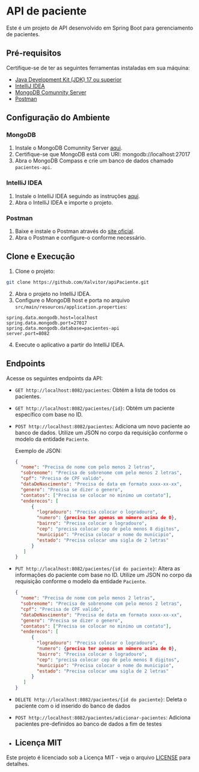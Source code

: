# API de paciente

Este é um projeto de API desenvolvido em Spring Boot para gerenciamento de pacientes.

## Pré-requisitos

Certifique-se de ter as seguintes ferramentas instaladas em sua máquina:

- [Java Development Kit (JDK) 17 ou superior](https://www.oracle.com/java/technologies/javase-downloads.html)
- [IntelliJ IDEA](https://www.jetbrains.com/idea/download/)
- [MongoDB Comunnity Server]([https://www.mongodb.com/try/download/compass](https://www.mongodb.com/try/download/community))
- [Postman](https://www.postman.com/downloads/)

## Configuração do Ambiente

### MongoDB

1. Instale o MongoDB Comunnity Server [aqui]([https://www.mongodb.com/try/download/community]).
2. Certifique-se que MongoDB está com URI: mongodb://localhost:27017
3. Abra o MongoDB Compass e crie um banco de dados chamado `pacientes-api`.

### IntelliJ IDEA

1. Instale o IntelliJ IDEA seguindo as instruções [aqui](https://www.jetbrains.com/idea/download/).
2. Abra o IntelliJ IDEA e importe o projeto.

### Postman

1. Baixe e instale o Postman através do [site oficial](https://www.postman.com/downloads/).
2. Abra o Postman e configure-o conforme necessário.

## Clone e Execução

1. Clone o projeto:

```bash
git clone https://github.com/Xalvitor/apiPaciente.git
```

2. Abra o projeto no IntelliJ IDEA.
3. Configure o MongoDB host e porta no arquivo `src/main/resources/application.properties`:

```properties
spring.data.mongodb.host=localhost
spring.data.mongodb.port=27017
spring.data.mongodb.database=pacientes-api
server.port=8082
```

4. Execute o aplicativo a partir do IntelliJ IDEA.

## Endpoints

Acesse os seguintes endpoints da API:

- `GET http://localhost:8082/pacientes`: Obtém a lista de todos os pacientes.
- `GET http://localhost:8082/pacientes/{id}`: Obtém um paciente específico com base no ID.
- `POST http://localhost:8082/pacientes`: Adiciona um novo paciente ao banco de dados. Utilize um JSON no corpo da requisição conforme o modelo da entidade `Paciente`.

  Exemplo de JSON:
  ```json
  { 
    "nome": "Precisa de nome com pelo menos 2 letras",
    "sobrenome": "Precisa de sobrenome com pelo menos 2 letras",
    "cpf": "Precisa de CPF valido",
    "dataDeNascimento": "Precisa de data em formato xxxx-xx-xx",
    "genero": "Precisa se dizer o genero",
    "contatos": ["Precisa se colocar no minimo um contato"],
    "enderecos": [
        {
          "logradouro": "Precisa colocar o logradouro",
          "numero": {precisa ter apenas um número acima de 0},
          "bairro": "Precisa colocar o logradouro",
          "cep": "precisa colocar cep de pelo menos 8 digitos",
          "municipio": "Precisa colocar o nome do municipio",
          "estado": "Precisa colocar uma sigla de 2 letras"
        }
     ]
  }
  ```

- `PUT http://localhost:8082/pacientes/{id do paciente}`: Altera as informações do paciente com base no ID. Utilize um JSON no corpo da requisição conforme o modelo da entidade `Paciente`.

  ```json
  { 
    "nome": "Precisa de nome com pelo menos 2 letras",
    "sobrenome": "Precisa de sobrenome com pelo menos 2 letras",
    "cpf": "Precisa de CPF valido",
    "dataDeNascimento": "Precisa de data em formato xxxx-xx-xx",
    "genero": "Precisa se dizer o genero",
    "contatos": ["Precisa se colocar no minimo um contato"],
    "enderecos": [
        {
          "logradouro": "Precisa colocar o logradouro",
          "numero": {precisa ter apenas um número acima de 0},
          "bairro": "Precisa colocar o logradouro",
          "cep": "precisa colocar cep de pelo menos 8 digitos",
          "municipio": "Precisa colocar o nome do municipio",
          "estado": "Precisa colocar uma sigla de 2 letras"
        }
     ]
  }
  ```

- `DELETE http://localhost:8082/pacientes/{id do paciente}`: Deleta o paciente com o id inserido do banco de dados
- `POST http://localhost:8082/pacientes/adicionar-pacientes`: Adiciona pacientes pre-definidos ao banco de dados a fim de testes

- ## Licença MIT

Este projeto é licenciado sob a Licença MIT - veja o arquivo [LICENSE](LICENSE.txt) para detalhes.
